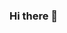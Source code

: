 ### Hi there 👋

<!-- ![](https://ichko.github.io/assets/common/introduction.svg)
**Fig. 1** - [CPPN](https://ichko.github.io/cppns) self portrait.
 -->
<!--
**ichko/ichko** is a ✨ _special_ ✨ repository because its `README.md` (this file) appears on your GitHub profile.

Here are some ideas to get you started:

- 🔭 I’m currently working on ...
- 🌱 I’m currently learning ...
- 👯 I’m looking to collaborate on ...
- 🤔 I’m looking for help with ...
- 💬 Ask me about ...
- 📫 How to reach me: ...
- 😄 Pronouns: ...
- ⚡ Fun fact: ...
-->
